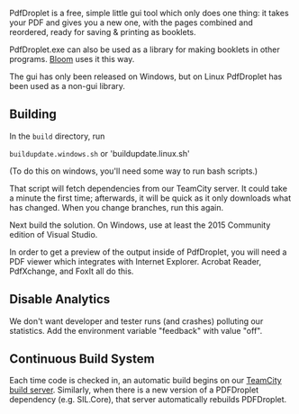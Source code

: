PdfDroplet is a free, simple little gui tool which only does one thing:  it takes your PDF and gives you a new one, with the pages combined and reordered, ready for saving & printing as booklets.

PdfDroplet.exe can also be used as a library for making booklets in other programs. [Bloom](https://github.com/BloomBooks/BloomDesktop) uses it this way.

The gui has only been released on Windows, but on Linux PdfDroplet has been used as a non-gui library.

## Building ##

In the `build` directory, run

`buildupdate.windows.sh` or 'buildupdate.linux.sh'

(To do this on windows, you'll need some way to run bash scripts.)

That script will fetch dependencies from our TeamCity server. It could take a minute the first time; afterwards, it will be quick as it only downloads what has changed. When you change branches, run this again.

Next build the solution. On Windows, use at least the 2015 Community edition of Visual Studio.

In order to get a preview of the output inside of PdfDroplet, you will need a PDF viewer which integrates with Internet Explorer. Acrobat Reader, PdfXchange, and FoxIt all do this.

## Disable Analytics

We don't want developer and tester runs (and crashes) polluting our statistics. Add the environment variable "feedback" with value "off".


## Continuous Build System

Each time code is checked in, an automatic build begins on our [TeamCity build server](http://build.palaso.org/project.html?projectId=PdfDroplet). Similarly, when there is a new version of a PDFDroplet dependency (e.g. SIL.Core), that server automatically rebuilds PDFDroplet.
